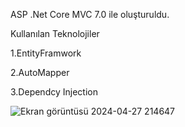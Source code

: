 ASP .Net Core MVC 7.0 ile oluşturuldu.

Kullanılan Teknolojiler

1.EntityFramwork

2.AutoMapper

3.Dependcy Injection

![Ekran görüntüsü 2024-04-27 214647](https://github.com/mervebayindir/MobilyaETicaret/assets/76398913/74e15167-b127-4f53-9dc3-6c97e5419d19)


